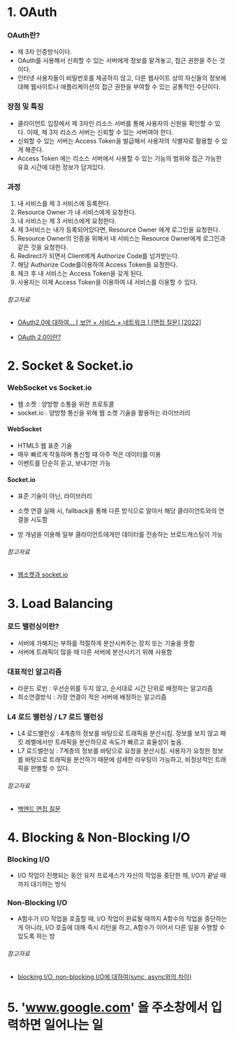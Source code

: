 # 1. OAuth

### OAuth란?

- 제 3자 인증방식이다.
- OAuth를 사용해서 신뢰할 수 있는 서버에게 정보를 맡겨놓고, 접근 권한을 주는 것이다.
- 인터넷 사용자들이 비밀번호를 제공하지 않고, 다른 웹사이트 상의 자신들의 정보에 대해 웹사이트나 애플리케이션의 접근 권한을 부여할 수 있는 공통적인 수단이다. 

### 장점 및 특징

* 클라이언트 입장에서 제 3자인 리소스 서버를 통해 사용자의 신원을 확인할 수 있다. 이때, 제 3자 리소스 서버는 신뢰할 수 있는 서버여야 한다.
* 신뢰할 수 있는 서버는 Access Token을 발급해서 사용자의 식별자로 활용할 수 있게 해준다.
* Access Token 에는 리소스 서버에서 사용할 수 있는 기능의 범위와 접근 가능한 유효 시간에 대한 정보가 담겨있다.

### 과정

1. 내 서비스를 제 3 서비스에 등록한다.
2. Resource Owner 가 내 서비스에게 요청한다.
3. 내 서비스는 제 3 서비스에게 요청한다.
4. 제 3서비스는 내가 등록되어있다면, Resource Owner 에게 로그인을 요청한다.
5. Resource Owner의 인증을 위해서 내 서비스는 Resource Owner에게 로그인과 같은 것을 요청한다.
6. Redirect가 되면서 Client에게 Authorize Code를 넘겨받는다.
7. 해당 Authorize Code를이용하여 Access Token을 요청한다.
8. 체크 후 내 서비스는 Access Token을 갖게 된다.
9. 사용자는 이제 Access Token을 이용하여 내 서비스를 이용할 수 있다. 



###### 참고자료

- [OAuth2.0에 대하여... [ 보안 + 서비스 + 네트워크 ] [면접 질문] [2022]](https://murphymoon.tistory.com/entry/OAuth20%EC%97%90-%EB%8C%80%ED%95%98%EC%97%AC-%EB%B3%B4%EC%95%88-%EC%84%9C%EB%B9%84%EC%8A%A4-%EB%84%A4%ED%8A%B8%EC%9B%8C%ED%81%AC-%EB%A9%B4%EC%A0%91-%EC%A7%88%EB%AC%B8-2022)

- [OAuth 2.0이란?](https://luv-n-interest.tistory.com/1447)

  

# 2. Socket & Socket.io

### WebSocket vs Socket.io

* 웹 소켓 : 양방향 소통을 위한 프로토콜 
* socket.io : 양방향 통신을 위해 웹 소켓 기술을 활용하는 라이브러리 

#### WebSocket

- HTML5 웹 표준 기술
- 매우 빠르게 작동하며 통신할 때 아주 적은 데이터를 이용
- 이벤트를 단순히 듣고, 보내기만 가능

#### Socket.io

* 표준 기술이 아닌, 라이브러리

* 소켓 연결 실패 시, fallback을 통해 다른 방식으로 알아서 해당 클라이언트와의 연결을 시도함

* 방 개념을 이용해 일부 클라이언트에게만 데이터를 전송하는 브로드캐스팅이 가능

  

###### 참고자료

* [웹소켓과 socket.io](https://www.peterkimzz.com/websocket-vs-socket-io/)

  

# 3. Load Balancing

### 로드 밸런싱이란?

* 서버에 가해지는 부하를 적절하게 분산시켜주는 장치 또는 기술을 뜻함
* 서버에 트래픽이 많을 때 다른 서버에 분산시키기 위해 사용함

### 대표적인 알고리즘

* 라운드 로빈 : 우선순위를 두지 않고, 순서대로 시간 단위로 배정하는 알고리즘
* 최소연결방식 : 가장 연결이 적은 서버에 배정하는 알고리즘

### L4 로드 밸런싱 / L7 로드 밸런싱

* L4 로드밸런싱 : 4계층의 정보를 바탕으로 트래픽을 분산시킴. 정보를 보지 않고 패킷 레벨에서만 트래픽을 분산하므로 속도가 빠르고 효율성이 높음.
* L7 로드밸런싱 : 7계층의 정보를 바탕으로 요청을 분산시킴. 사용자가 요청한 정보를 바탕으로 트래픽을 분산하기 때문에 섬세한 라우팅이 가능하고, 비정상적인 트래픽을 판별할 수 있다.



###### 참고자료

* [백엔드 면접 질문](https://yeo-computerclass.tistory.com/421)

  

# 4. Blocking & Non-Blocking I/O

### Blocking I/O

* I/O 작업이 진행되는 동안 유저 프로세스가 자신의 작업을 중단한 채, I/O가 끝날 때까지 대기하는 방식

### Non-Blocking I/O

* A함수가 I/O 작업을 호출할 때, I/O 작업이 완료될 때까지 A함수의 작업을 중단하는게 아니라, I/O 호출에 대해 즉시 리턴을 하고, A함수가 이어서 다른 일을 수행할 수 있도록 하는 방



###### 참고자료

* [blocking I/O, non-blocking I/O에 대하여(sync, async와의 차이)](https://etloveguitar.tistory.com/140)

# 5. 'www.google.com' 을 주소창에서 입력하면 일어나는 일

